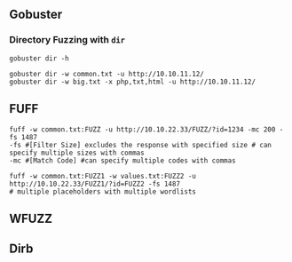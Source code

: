 ## Gobuster

### Directory Fuzzing with `dir`
```
gobuster dir -h 
```

```
gobuster dir -w common.txt -u http://10.10.11.12/
gobuster dir -w big.txt -x php,txt,html -u http://10.10.11.12/
```



## FUFF
```
fuff -w common.txt:FUZZ -u http://10.10.22.33/FUZZ/?id=1234 -mc 200 -fs 1487 
-fs #[Filter Size] excludes the response with specified size # can specify multiple sizes with commas
-mc #[Match Code] #can specify multiple codes with commas

fuff -w common.txt:FUZZ1 -w values.txt:FUZZ2 -u http://10.10.22.33/FUZZ1/?id=FUZZ2 -fs 1487
# multiple placeholders with multiple wordlists
```

## WFUZZ

## Dirb
